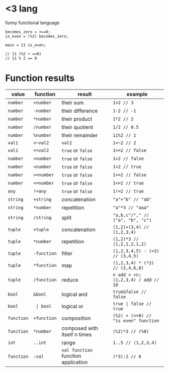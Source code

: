 # <3 lang

funny functional language

```
becomes_zero = +==0;
is_even = (%2) becomes_zero;

main = 11 is_even;

// 11 (%2 + ==0)
// 11 % 2 == 0
```

# Function results

| value      | function    | result                              | example                              |
| ---------- | ----------- | ----------------------------------- | ------------------------------------ |
| `number`   | `+number`   | their sum                           | `1+2 // 3`                           |
| `number`   | `-number`   | their difference                    | `1-2 // -1`                          |
| `number`   | `*number`   | their product                       | `1*2 // 2`                           |
| `number`   | `/number`   | their quotient                      | `1/2 // 0.5`                         |
| `number`   | `%number`   | their remainder                     | `11%2 // 1`                          |
| `val1`     | `<~val2`    | `val2`                              | `1<~2 // 2`                          |
| `val1`     | `==val2`    | `true` or `false`                   | `1==2 // false`                      |
| `number`   | `>number`   | `true` or `false`                   | `1>2 // false`                       |
| `number`   | `<number`   | `true` or `false`                   | `1<2 // true`                        |
| `number`   | `>=number`  | `true` or `false`                   | `1>=2 // false`                      |
| `number`   | `<=number`  | `true` or `false`                   | `1<=2 // true`                       |
| `any`      | `!=any`     | `true` or `false`                   | `1!=2 // true`                       |
| `string`   | `+string`   | concatenation                       | `"a"+"b" // "ab"`                    |
| `string`   | `*number`   | repetition                          | `"a"*3 // "aaa"`                     |
| `string`   | `/string`   | split                               | `"a,b,c"/"," // ("a", "b", "c")`     |
| `tuple`    | `+tuple`    | concatenation                       | `(1,2)+(3,4) // (1,2,3,4)`           |
| `tuple`    | `*number`   | repetition                          | `(1,2)*3 // (1,2,1,2,1,2)`           |
| `tuple`    | `-function` | filter                              | `(1,2,3,4,5) - (<3) // (3,4,5)`      |
| `tuple`    | `*function` | map                                 | `(1,2,3,4) * (*2) // (2,4,6,8)`      |
| `tuple`    | `/function` | reduce                              | `n add = +n; (1,2,3,4) / add // 10`  |
| `bool`     | `&bool`     | logical and                         | `true&false // false`                |
| `bool`     | ` \| bool`  | logical or                          | `true \| false // true`              |
| `function` | `+function` | composition                         | `(%2) + (==0) // "is even" function` |
| `function` | `*number`   | composed with itself n times        | `(%2)*3 // (%8)`                     |
| `int`      | `..int`     | range                               | `1..5 // (1,2,3,4)`                  |
| `function` | `:val`      | `val function` function application | `(*3):2 // 6`                        |
